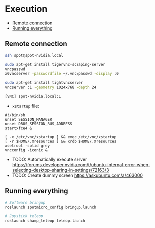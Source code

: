 # Execution

- [Remote connection](#remote-connection)
- [Running everything](#running-everything)

## Remote connection

```sh
ssh spot@spot-nvidia.local

sudo apt-get install tigervnc-scraping-server
vncpasswd
x0vncserver -passwordfile ~/.vnc/passwd -display :0

sudo apt-get install tightvncserver
vncserver :1 -geometry 1024x768 -depth 24

[VNC] spot-nvidia.local:1
```

- `xstartup` file:

```no-lang
#!/bin/sh
unset SESSION_MANAGER
unset DBUS_SESSION_BUS_ADDRESS
startxfce4 &

[ -x /etc/vnc/xstartup ] && exec /etc/vnc/xstartup
[ -r $HOME/.Xresources ] && xrdb $HOME/.Xresources
xsetroot -solid grey
vncconfig -iconic &
```

- TODO: Automatically execute server <https://forums.developer.nvidia.com/t/ubuntu-internal-error-when-selecting-desktop-sharing-in-settings/72163/3>
- TODO: Create dummy screen <https://askubuntu.com/a/463000>

## Running everything

```sh
# Software bringup
roslaunch spotmicro_config bringup.launch

# Joystick teleop
roslaunch champ_teleop teleop.launch
```
